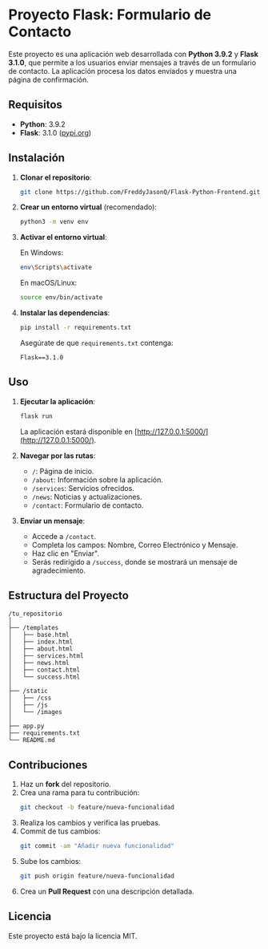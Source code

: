 # Proyecto Flask: Formulario de Contacto

Este proyecto es una aplicación web desarrollada con **Python 3.9.2** y **Flask 3.1.0**, que permite a los usuarios enviar mensajes a través de un formulario de contacto. La aplicación procesa los datos enviados y muestra una página de confirmación.

## Requisitos

- **Python**: 3.9.2
- **Flask**: 3.1.0  ([pypi.org](https://pypi.org/project/Flask/))

## Instalación

1. **Clonar el repositorio**:
   ```bash
   git clone https://github.com/FreddyJasonQ/Flask-Python-Frontend.git
   ```

2. **Crear un entorno virtual** (recomendado):
   ```bash
   python3 -m venv env
   ```

3. **Activar el entorno virtual**:

   En Windows:
   ```bash
   env\Scripts\activate
   ```

   En macOS/Linux:
   ```bash
   source env/bin/activate
   ```

4. **Instalar las dependencias**:
   ```bash
   pip install -r requirements.txt
   ```

   Asegúrate de que `requirements.txt` contenga:
   ```
   Flask==3.1.0
   ```

## Uso

1. **Ejecutar la aplicación**:
   ```bash
   flask run
   ```
   La aplicación estará disponible en [http://127.0.0.1:5000/](http://127.0.0.1:5000/).

2. **Navegar por las rutas**:
   - `/`: Página de inicio.
   - `/about`: Información sobre la aplicación.
   - `/services`: Servicios ofrecidos.
   - `/news`: Noticias y actualizaciones.
   - `/contact`: Formulario de contacto.

3. **Enviar un mensaje**:
   - Accede a `/contact`.
   - Completa los campos: Nombre, Correo Electrónico y Mensaje.
   - Haz clic en "Enviar".
   - Serás redirigido a `/success`, donde se mostrará un mensaje de agradecimiento.

## Estructura del Proyecto

```
/tu_repositorio
│
├── /templates
│   ├── base.html
│   ├── index.html
│   ├── about.html
│   ├── services.html
│   ├── news.html
│   ├── contact.html
│   └── success.html
│
├── /static
│   ├── /css
│   ├── /js
│   └── /images
│
├── app.py
├── requirements.txt
└── README.md
```

## Contribuciones

1. Haz un **fork** del repositorio.
2. Crea una rama para tu contribución:
   ```bash
   git checkout -b feature/nueva-funcionalidad
   ```
3. Realiza los cambios y verifica las pruebas.
4. Commit de tus cambios:
   ```bash
   git commit -am "Añadir nueva funcionalidad"
   ```
5. Sube los cambios:
   ```bash
   git push origin feature/nueva-funcionalidad
   ```
6. Crea un **Pull Request** con una descripción detallada.

## Licencia

Este proyecto está bajo la licencia MIT.